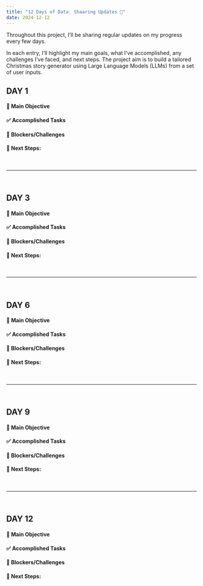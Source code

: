 ```yaml
---
title: "12 Days of Data: Shaaring Updates 📓"
date: 2024-12-12
---
```


Throughout this project, I’ll be sharing regular updates on my progress every few days. 

In each entry, I’ll highlight my main goals, what I’ve accomplished, any challenges I’ve faced, and next steps. The project aim is to build a tailored Christmas story generator using Large Language Models (LLMs) from a set of user inputs.

## DAY 1 

#### **🎯 Main Objective**

#### **✅ Accomplished Tasks**

#### **🛑 Blockers/Challenges**

#### **👣 Next Steps:** 

<br>

----

<br>

## DAY 3

#### **🎯 Main Objective**

#### **✅ Accomplished Tasks**

#### **🛑 Blockers/Challenges**

#### **👣 Next Steps:** 

<br>

----

<br>

## DAY 6

#### **🎯 Main Objective**

#### **✅ Accomplished Tasks**

#### **🛑 Blockers/Challenges**

#### **👣 Next Steps:** 

<br>

----

<br>

## DAY 9

#### **🎯 Main Objective**

#### **✅ Accomplished Tasks**

#### **🛑 Blockers/Challenges**

#### **👣 Next Steps:** 

<br>

----

<br>

## DAY 12

#### **🎯 Main Objective**

#### **✅ Accomplished Tasks**

#### **🛑 Blockers/Challenges**

#### **👣 Next Steps:** 
